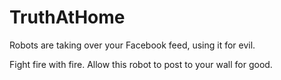 # TruthAtHome

Robots are taking over your Facebook feed, using it for evil.

Fight fire with fire. Allow this robot to post to your wall for good. 
